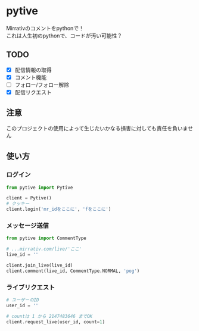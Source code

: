 # pytive
Mirrativのコメントをpythonで！  
これは人生初のpythonで、コードが汚い可能性？

## TODO
- [x] 配信情報の取得
- [x] コメント機能
- [ ] フォロー/フォロー解除
- [x] 配信リクエスト

## 注意
このプロジェクトの使用によって生じたいかなる損害に対しても責任を負いません

## 使い方
### ログイン

```python
from pytive import Pytive

client = Pytive()
# クッキー
client.login('mr_idをここに', 'fをここに')
```
### メッセージ送信

```python
from pytive import CommentType

# ...mirrativ.com/live/'ここ'
live_id = ''

client.join_live(live_id)
client.comment(live_id, CommentType.NORMAL, 'pog')
```
### ライブリクエスト
```python
# ユーザーのID
user_id = ''

# countは 1 から 2147483646 までOK
client.request_live(user_id, count=1)
```